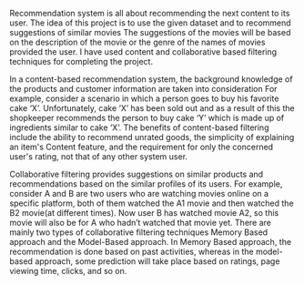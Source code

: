 
Recommendation system is all about recommending the next content to its user.
The idea of this project is to use the given dataset and to recommend suggestions of similar movies
The suggestions of the movies will be based on the description of the movie or the genre of the names of movies provided the user.
I have used content and collaborative based filtering techniques for completing the project.


In a content-based recommendation system, the background knowledge of the products and customer information are taken into consideration
For example, consider a scenario in which a person goes to buy his favorite cake ‘X’. Unfortunately, cake ‘X’ has been sold out and as a result of this the shopkeeper recommends the person to buy cake ‘Y’ which is made up of ingredients similar to cake ‘X’.
The benefits of content-based filtering include the ability to recommend unrated goods, the simplicity of explaining an item's Content feature, and the requirement for only the concerned user's rating, not that of any other system user.


Collaborative filtering provides suggestions on similar products and recommendations based on the similar profiles of its users.
For example, consider A and B are two users who are watching movies online on a specific platform, both of them watched the A1 movie and then watched the B2 movie(at different times). Now user B has watched movie A2, so this movie will also be for A who hadn’t watched that movie yet. 
There are mainly two types of collaborative filtering techniques Memory Based approach and the Model-Based approach. In Memory Based approach, the recommendation is done based on past activities, whereas in the model-based approach, some prediction will take place based on ratings, page viewing time, clicks, and so on.



